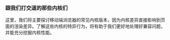 ### 跟我们打交道的那些内核们

这里，我们将主要探讨移动端浏览器的常见内核版本，因为内核差异直接影响到页面的渲染差异。了解这些内核的特异行为，将有助于我们更好地处理好兼容问题，并能充分挖掘内核性能。
